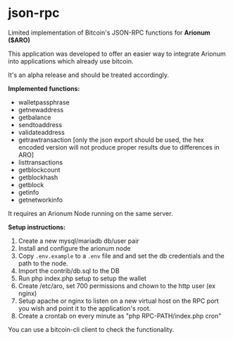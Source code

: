 # json-rpc
Limited implementation of Bitcoin's JSON-RPC functions for **Arionum ($ARO)**

This application was developed to offer an easier way to integrate Arionum into applications which already use bitcoin.

It's an alpha release and should be treated accordingly.

**Implemented functions:**

- walletpassphrase
- getnewaddress 
- getbalance
- sendtoaddress
- validateaddress
- getrawtransaction  [only the json export should be used, the hex encoded version will not produce proper results due to differences in ARO]
- listtransactions
- getblockcount
- getblockhash
- getblock
- getinfo
- getnetworkinfo

It requires an Arionum Node running on the same server.

**Setup instructions:**
1. Create a new mysql/mariadb db/user pair
2. Install and configure the arionum node
3. Copy `.env.example` to a `.env` file and and set the db credentials and the path to the node.
4. Import the contrib/db.sql to the DB
5. Run php index.php setup to setup the wallet
6. Create /etc/aro, set 700 permissions and chown to the http user (ex nginx)
7. Setup apache or nginx to listen on a new virtual host on the RPC port you wish and point it to the application's root.
8. Create a crontab on every minute as "php RPC-PATH/index.php cron"

You can use a bitcoin-cli client to check the functionality.
